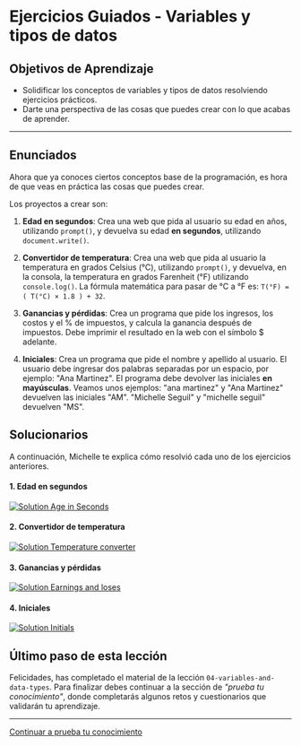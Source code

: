 # Ejercicios Guiados - Variables y tipos de datos

## Objetivos de Aprendizaje

- Solidificar los conceptos de variables y tipos de datos resolviendo ejercicios prácticos.
- Darte una perspectiva de las cosas que puedes crear con lo que acabas de aprender.

***

## Enunciados

Ahora que ya conoces ciertos conceptos base de la programación, es hora de que veas en práctica las cosas que puedes crear.

Los proyectos a crear son:

1. **Edad en segundos**: Crea una web que pida al usuario su edad en años, utilizando `prompt()`, y devuelva su edad **en segundos**, utilizando `document.write()`.

2. **Convertidor de temperatura**: Crea una web que pida al usuario la temperatura en grados Celsius (°C), utilizando `prompt()`, y devuelva, en la consola, la temperatura en grados Farenheit (°F) utilizando `console.log()`. La fórmula matemática para pasar de °C a °F es: `T(°F) = ( T(°C) × 1.8 ) + 32`.

3. **Ganancias y pérdidas**: Crea un programa que pide los ingresos, los costos y el % de impuestos, y calcula la ganancia después de impuestos. Debe imprimir el resultado en la web con el símbolo $ adelante.

4. **Iniciales**: Crea un programa que pide el nombre y apellido al usuario. El usuario debe ingresar dos palabras separadas por un espacio, por ejemplo: "Ana Martinez". El programa debe devolver las iniciales **en mayúsculas**. Veamos unos ejemplos: "ana martinez" y "Ana Martinez" devuelven las iniciales "AM". "Michelle Seguil" y "michelle seguil" devuelven "MS".

## Solucionarios

A continuación, Michelle te explica cómo resolvió cada uno de los ejercicios anteriores.  

#### 1. Edad en segundos

[![Solution Age in Seconds](https://i.ytimg.com/vi/1IZT_7EfRMw/maxresdefault.jpg)](https://www.youtube.com/watch?v=1IZT_7EfRMw)


#### 2. Convertidor de temperatura

[![Solution Temperature converter](https://i.ytimg.com/vi/Ix6VLiBcABw/maxresdefault.jpg)](https://www.youtube.com/watch?v=Ix6VLiBcABw)


#### 3. Ganancias y pérdidas

[![Solution Earnings and loses](https://i.ytimg.com/vi/2WtBw8eC0us/maxresdefault.jpg)](https://www.youtube.com/watch?v=2WtBw8eC0us)


#### 4. Iniciales

[![Solution Initials](https://i.ytimg.com/vi/E5ozw3b6iM4/maxresdefault.jpg)](https://www.youtube.com/watch?v=E5ozw3b6iM4)


## Último paso de esta lección

Felicidades, has completado el material de la lección `04-variables-and-data-types`. Para finalizar debes continuar a la sección de _"prueba tu conocimiento"_, donde completarás algunos retos y cuestionarios que validarán tu aprendizaje.

***

[Continuar a prueba tu conocimiento](06-prueba-tu-conocimiento.md)
